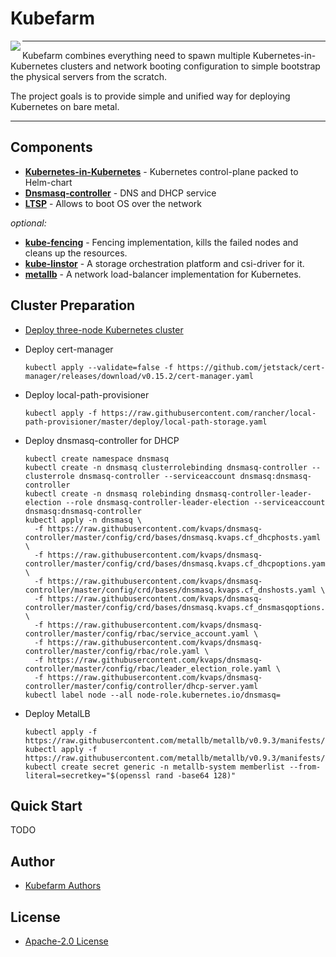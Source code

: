 
Kubefarm
========

<img align="left" src="https://avatars1.githubusercontent.com/u/68351149?s=150&u=b8b4cb0f364281274159d4098090c0e229370cf0">

---

Kubefarm combines everything need to spawn multiple Kubernetes-in-Kubernetes clusters and network booting configuration to simple bootstrap the physical servers from the scratch.

The project goals is to provide simple and unified way for deploying Kubernetes on bare metal.

---

## Components

- **[Kubernetes-in-Kubernetes](https://github.com/kvaps/kubernetes-in-kubernetes)** - Kubernetes control-plane packed to Helm-chart
- **[Dnsmasq-controller](https://github.com/kvaps/dnsmasq-controller)** - DNS and DHCP service
- **[LTSP](https://github.com/ltsp/ltsp)** - Allows to boot OS over the network

*optional:*

- **[kube-fencing](https://github.com/kvaps/kube-fencing)** - Fencing implementation, kills the failed nodes and cleans up the resources.
- **[kube-linstor](https://github.com/kvaps/kube-linstor)** - A storage orchestration platform and csi-driver for it.
- **[metallb](https://github.com/metallb/metallb)** - A network load-balancer implementation for Kubernetes.

## Cluster Preparation

* [Deploy three-node Kubernetes cluster](https://kubernetes.io/docs/setup/production-environment/tools/kubeadm/high-availability/)

* Deploy cert-manager

      kubectl apply --validate=false -f https://github.com/jetstack/cert-manager/releases/download/v0.15.2/cert-manager.yaml

* Deploy local-path-provisioner

      kubectl apply -f https://raw.githubusercontent.com/rancher/local-path-provisioner/master/deploy/local-path-storage.yaml

* Deploy dnsmasq-controller for DHCP

      kubectl create namespace dnsmasq
      kubectl create -n dnsmasq clusterrolebinding dnsmasq-controller --clusterrole dnsmasq-controller --serviceaccount dnsmasq:dnsmasq-controller
      kubectl create -n dnsmasq rolebinding dnsmasq-controller-leader-election --role dnsmasq-controller-leader-election --serviceaccount dnsmasq:dnsmasq-controller
      kubectl apply -n dnsmasq \
        -f https://raw.githubusercontent.com/kvaps/dnsmasq-controller/master/config/crd/bases/dnsmasq.kvaps.cf_dhcphosts.yaml \
        -f https://raw.githubusercontent.com/kvaps/dnsmasq-controller/master/config/crd/bases/dnsmasq.kvaps.cf_dhcpoptions.yaml \
        -f https://raw.githubusercontent.com/kvaps/dnsmasq-controller/master/config/crd/bases/dnsmasq.kvaps.cf_dnshosts.yaml \
        -f https://raw.githubusercontent.com/kvaps/dnsmasq-controller/master/config/crd/bases/dnsmasq.kvaps.cf_dnsmasqoptions.yaml \
        -f https://raw.githubusercontent.com/kvaps/dnsmasq-controller/master/config/rbac/service_account.yaml \
        -f https://raw.githubusercontent.com/kvaps/dnsmasq-controller/master/config/rbac/role.yaml \
        -f https://raw.githubusercontent.com/kvaps/dnsmasq-controller/master/config/rbac/leader_election_role.yaml \
        -f https://raw.githubusercontent.com/kvaps/dnsmasq-controller/master/config/controller/dhcp-server.yaml
      kubectl label node --all node-role.kubernetes.io/dnsmasq=

* Deploy MetalLB

      kubectl apply -f https://raw.githubusercontent.com/metallb/metallb/v0.9.3/manifests/namespace.yaml
      kubectl apply -f https://raw.githubusercontent.com/metallb/metallb/v0.9.3/manifests/metallb.yaml
      kubectl create secret generic -n metallb-system memberlist --from-literal=secretkey="$(openssl rand -base64 128)"

## Quick Start

TODO

## Author

* [Kubefarm Authors](graphs/contributors)

## License

* [Apache-2.0 License](LICENSE)

